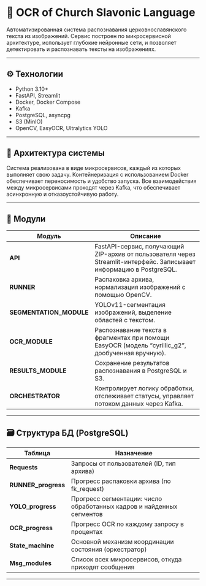 # 📜 OCR of Church Slavonic Language

Автоматизированная система распознавания церковнославянского текста из изображений. Сервис построен по микросервисной архитектуре, использует глубокие нейронные сети, и позволяет детектировать и распознавать тексты на изображениях.

---

## ⚙️ Технологии

- Python 3.10+
- FastAPI, Streamlit
- Docker, Docker Compose
- Kafka
- PostgreSQL, asyncpg
- S3 (MinIO)
- OpenCV, EasyOCR, Ultralytics YOLO

---

## 📐 Архитектура системы

Система реализована в виде микросервисов, каждый из которых выполняет свою задачу. Контейнеризация с использованием Docker обеспечивает переносимость и удобство запуска. Все взаимодействия между микросервисами проходят через Kafka, что обеспечивает асинхронную и отказоустойчивую работу.

---

## 🧩 Модули

| Модуль               | Описание |
|----------------------|----------|
| **API**              | FastAPI-сервис, получающий ZIP-архив от пользователя через Streamlit-интерфейс. Записывает информацию в PostgreSQL. |
| **RUNNER**           | Распаковка архива, нормализация изображений с помощью OpenCV. |
| **SEGMENTATION_MODULE** | YOLOv11-сегментация изображений, выделение областей с текстом. |
| **OCR_MODULE**       | Распознавание текста в фрагментах при помощи EasyOCR (модель “cyrillic_g2”, дообученная вручную). |
| **RESULTS_MODULE**   | Сохранение результатов распознавания в PostgreSQL и S3. |
| **ORCHESTRATOR**     | Контролирует логику обработки, отслеживает статусы, управляет потоком данных через Kafka. |

---

## 🗃️ Структура БД (PostgreSQL)

| Таблица             | Назначение |
|---------------------|------------|
| **Requests**        | Запросы от пользователей (ID, тип архива) |
| **RUNNER_progress** | Прогресс распаковки архива (по fk_request) |
| **YOLO_progress**   | Прогресс сегментации: число обработанных кадров и найденных сегментов |
| **OCR_progress**    | Прогресс OCR по каждому запросу в процентах |
| **State_machine**   | Основной механизм координации состояния (оркестратор) |
| **Msg_modules**     | Список всех микросервисов, откуда приходят сообщения |

---

